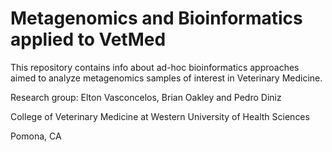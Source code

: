 # Metagenomics and Bioinformatics applied to VetMed
This repository contains info about ad-hoc bioinformatics approaches aimed to analyze metagenomics samples of interest in Veterinary Medicine.

Research group: Elton Vasconcelos, Brian Oakley and Pedro Diniz

College of Veterinary Medicine at Western University of Health Sciences

Pomona, CA
